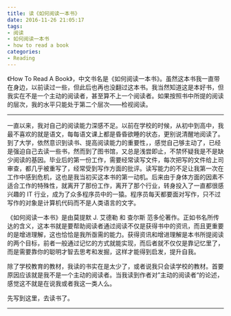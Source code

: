 ```yaml
---
title: 读《如何阅读一本书》
date: 2016-11-26 21:05:17
tags:
- 阅读
- 如何阅读一本书
- how to read a book
categories:
- Reading
---
```

《How To Read A Book》，中文书名是《如何阅读一本书》。虽然这本书我一直带在身边，以前读过一些，但此后也再也没翻过这本书。我当然知道这是本好书，但我实在不是一个主动的阅读者，甚至算不上一个阅读者。如果按照书中所提的阅读的层次，我的水平只能处于第二个层次——检视阅读。

<!--more-->

---

一直以来，我对自己的阅读能力深感不足。以前在学校的时候，从初中到高中，我最不喜欢的就是语文，每每语文课上都是昏昏欲睡的状态，更别说清醒地阅读了。到了大学，依然意识到读书、提高阅读能力的重要性，，感觉自己够主动了，已经是强迫自己去读一些书，然而到了图书馆，又总是浅尝即止，不禁怀疑我是不是缺少阅读的基因。毕业后的第一份工作，需要经常读写文件，每次把写的文件给上司审查，都几乎被重写了，经常受到写作方面的批评。读写能力的不足让我第一次在工作中感到危机，这也是我当初买这本书的第一动机。后来由于身体方面的因素不适合工作的特殊性，就离开了那份工作，离开了那个行业，转身投入了一直都很感兴趣的 IT 行业，成为了众多程序员中的一猿。程序员每天都要面对写作，只不过写作的对象是计算机代码而不是人类语言的文字。

《如何阅读一本书》是由莫提默 J. 艾德勒 和 查尔斯 范多伦著作。正如书名所传达的含义，这本书就是要帮助阅读者通过阅读不仅是获得书中的资讯，而且更重要的是增进理解，这也恰恰是我所亟需的能力。获得资讯和增进理解是本书所提阅读的两个目标，前者一般通过记忆的方式就能实现，而后者就不仅仅是靠记忆里了，而是需要靠你的聪明才智去思考和发掘，这样才能得到启发，提升自我。

除了学校教育的教材，我读的书实在是太少了，或者说我只会读学校的教材。首要原因应该就是我不是一个主动的阅读者。当我读到作者对”主动的阅读者“的论述，感觉这不就是在说我或者我这一类人么。

先写到这里，去读书了。

---
